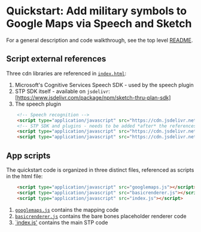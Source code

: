 # Quickstart: Add military symbols to Google Maps via Speech and Sketch

For a general description and code walkthrough, see the top level [README](../README.md).

## Script external references

Three cdn libraries are referenced in [`index.html`](index.html):

1. Microsoft's Cognitive Services Speech SDK - used by the speech plugin
1. STP SDK itself - available on `jsdelivr`: [https://www.jsdelivr.com/package/npm/sketch-thru-plan-sdk]
1. The speech plugin

```html
    <!-- Speech recognition -->
    <script type="application/javascript" src="https://cdn.jsdelivr.net/npm/microsoft-cognitiveservices-speech-sdk@latest/distrib/browser/microsoft.cognitiveservices.speech.sdk.bundle-min.js"></script>
    <!-- STP SDK and plugins - needs to be added *after* the references to speech and communication services it may use -->
    <script type="application/javascript" src="https://cdn.jsdelivr.net/npm/sketch-thru-plan-sdk@0.3.1/dist/sketch-thru-plan-sdk-bundle-min.js"></script>
    <script type="application/javascript" src="https://cdn.jsdelivr.net/npm/@hyssostech/azurespeech-plugin@0.2.0/dist/stpazurespeech-bundle-min.js"></script>
```

## App scripts

The quickstart code is organized in three distinct files, referenced as scripts in the html file:

```html
    <script type="application/javascript" src="googlemaps.js"></script>
    <script type="application/javascript" src="basicrenderer.js"></script>
    <script type="application/javascript" src="index.js"></script>
```

1. [`googlemaps.js`](googlemaps.js) contains the mapping code
1. [`basicrenderer.js`](basicrenderer.js) contains the bare bones placeholder renderer code
1. [`index.js'](index.js) contains the main STP code

